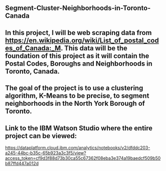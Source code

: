 ## Segment-Cluster-Neighborhoods-in-Toronto-Canada
## In this project, I will be web scraping data from https://en.wikipedia.org/wiki/List_of_postal_codes_of_Canada:_M. This data will be the foundation of this project as it will contain the Postal Codes, Boroughs and Neighborhoods in Toronto, Canada.  
## The goal of the project is to use a clustering algorithm, K-Means to be precise, to segment neighborhoods in the North York Borough of Toronto.
## Link to the IBM Watson Studio where the entire project can be viewed:  
https://dataplatform.cloud.ibm.com/analytics/notebooks/v2/dfddc203-a245-44bc-b35c-65b923a3c3f5/view?access_token=cf9d3f88d73b30ca55c67362f08eba3e374a19baedcf509b50b87ffd447a012d

